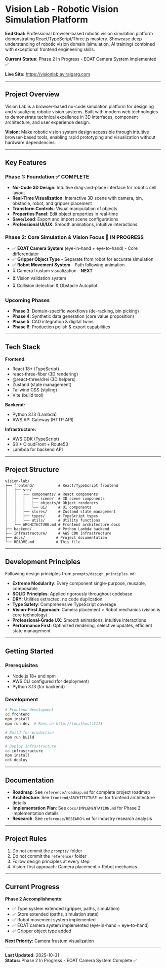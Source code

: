 # Vision Lab - Robotic Vision Simulation Platform

**End Goal:** Professional browser-based robotic vision simulation platform demonstrating React/TypeScript/Three.js mastery. Showcase deep understanding of robotic vision domain (simulation, AI training) combined with exceptional frontend engineering skills.

**Current Status:** Phase 2 In Progress - EOAT Camera System Implemented ✅

**Live Site:** https://visionlab.aviralgarg.com

---

## Project Overview

Vision Lab is a browser-based no-code simulation platform for designing and visualizing robotic vision systems. Built with modern web technologies to demonstrate technical excellence in 3D interfaces, component architecture, and user experience design.

**Vision:** Make robotic vision system design accessible through intuitive browser-based tools, enabling rapid prototyping and visualization without hardware dependencies.

---

## Key Features

### Phase 1: Foundation ✅ COMPLETE
- **No-Code 3D Design**: Intuitive drag-and-place interface for robotic cell layout
- **Real-Time Visualization**: Interactive 3D scene with camera, bin, obstacle, robot, and gripper placement
- **Transform Controls**: Visual manipulation of objects
- **Properties Panel**: Edit object properties in real-time
- **Save/Load**: Export and import scene configurations
- **Professional UI/UX**: Smooth animations, intuitive interactions

### Phase 2: Core Simulation & Vision Focus 🔄 IN PROGRESS
- ✅ **EOAT Camera System** (eye-in-hand + eye-to-hand) - Core differentiator
- ✅ **Gripper Object Type** - Separate from robot for accurate simulation
- ✅ **Robot Movement System** - Path following animation
- ⏳ Camera frustum visualization - **NEXT**
- ⏳ Vision validation system
- ⏳ Collision detection & Obstacle Autopilot

### Upcoming Phases
- **Phase 3**: Domain-specific workflows (de-racking, bin picking)
- **Phase 4**: Synthetic data generation (core value proposition)
- **Phase 5**: CAD integration & digital twins
- **Phase 6**: Production polish & export capabilities

---

## Tech Stack

**Frontend:**
- React 18+ (TypeScript)
- react-three-fiber (3D rendering)
- @react-three/drei (3D helpers)
- Zustand (state management)
- Tailwind CSS (styling)
- Vite (build tool)

**Backend:**
- Python 3.13 (Lambda)
- AWS API Gateway (HTTP API)

**Infrastructure:**
- AWS CDK (TypeScript)
- S3 + CloudFront + Route53
- Lambda for backend API

---

## Project Structure

```
vision-lab/
├── frontend/           # React/TypeScript frontend
│   ├── src/
│   │   ├── components/ # React components
│   │   │   ├── scene/  # 3D scene components
│   │   │   ├── objects/# Object renderers
│   │   │   └── ui/     # UI components
│   │   ├── stores/     # Zustand state management
│   │   ├── types/      # TypeScript types
│   │   └── utils/      # Utility functions
│   └── ARCHITECTURE.md # Frontend architecture docs
├── backend/            # Python Lambda backend
├── infrastructure/     # AWS CDK infrastructure
├── docs/              # Project documentation
└── README.md          # This file
```

---

## Development Principles

Following design principles from `prompts/design_principles.md`:

- **Extreme Modularity**: Every component single-purpose, reusable, composable
- **SOLID Principles**: Applied rigorously throughout codebase
- **DRY**: Utilities extracted, no code duplication
- **Type Safety**: Comprehensive TypeScript coverage
- **Vision-First Approach**: Camera placement > Robot mechanics (vision is core technology)
- **Professional-Grade UX**: Smooth animations, intuitive interactions
- **Performance First**: Optimized rendering, selective updates, efficient state management

---

## Getting Started

### Prerequisites
- Node.js 18+ and npm
- AWS CLI configured (for deployment)
- Python 3.13 (for backend)

### Development

```bash
# Frontend development
cd frontend
npm install
npm run dev  # Runs on http://localhost:5173

# Build for production
npm run build

# Deploy infrastructure
cd infrastructure
npm install
cdk deploy
```

---

## Documentation

- **Roadmap**: See `reference/roadmap.md` for complete project roadmap
- **Architecture**: See `frontend/ARCHITECTURE.md` for frontend architecture details
- **Implementation Plan**: See `docs/IMPLEMENTATION.md` for Phase 2 implementation details
- **Research**: See `reference/RESEARCH.md` for industry research analysis

---

## Project Rules

1. Do not commit the `prompts/` folder
2. Do not commit the `reference/` folder
3. Follow design principles at every step
4. Vision-first approach: Camera placement > Robot mechanics

---

## Current Progress

**Phase 2 Accomplishments:**
- ✅ Type system extended (gripper, paths, simulation)
- ✅ Store extended (paths, simulation state)
- ✅ Robot movement system implemented
- ✅ EOAT camera system implemented (eye-in-hand + eye-to-hand)
- ✅ Gripper object type added

**Next Priority:** Camera frustum visualization

---

**Last Updated:** 2025-10-31  
**Status:** Phase 2 In Progress - EOAT Camera System Complete ✅
